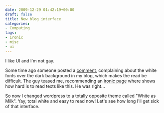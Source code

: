 ```yaml
---
date: 2009-12-29 01:42:19+00:00
draft: false
title: New blog interface
categories:
- Computing
tags:
- ironic
- misc
- ui
---
```


I like UI and I'm not gay.

Some time ago someone posted a [comment](http://vignatti.wordpress.com/2009/01/14/cursors-update-inside-kernel-only/#comment-1614), complaining about the white fonts over the dark background in my blog, which makes the read be difficult. The guy teased me, recommending an [ironic page](http://www.ironicsans.com/owmyeyes/) where shows how hard is to read texts like this. He was right...

So now I changed wordpress to a totally opposite theme called "White as Milk". Yay, total white and easy to read now! Let's see how long I'll get sick of that interface.
